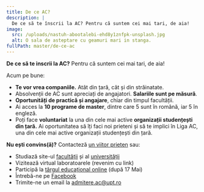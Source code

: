 ```yaml
---
title: De ce AC?
description: |
  De ce să te înscrii la AC? Pentru că suntem cei mai tari, de aia!
image:
  src: /uploads/nastuh-abootalebi-ehd8y1znfpk-unsplash.jpg
  alt: O sala de asteptare cu geamuri mari in stanga.
fullPath: master/de-ce-ac
---
```

**De ce să te inscrii la AC?** Pentru că suntem cei mai tari, de aia!

Acum pe bune:

* **Te vor vrea companiile.** Atât din țară, cât și din străinatate.
* Absolvenții de AC sunt apreciați de angajatori. **Salariile sunt pe măsură**.
* **Oportunități de practică și angajare**, chiar din timpul facultății.
* Ai acces la **10 programe de master**, dintre care 5 sunt în română, iar 5 în engleză.
* Poți face **voluntariat** la una din cele mai active **organizații studențești din țară.** Ai oportunitatea să îți faci noi prieteni și să te implici în Liga AC, una din cele mai active organizații studențești din țară.

**Nu ești convins(ă)?** Contacteză [un viitor prieten](https://ligaac.ro) sau:

* Studiază site-ul [facultății](https://ac.upt.ro/) și al [universității](http://upt.ro/)
* Vizitează virtual laboratoarele (revenim cu link)
* Participă la [târgul educațional online](eduexpo.upt.ro) (după 17 Mai)
* Întrebă-ne pe [Facebook](https://www.facebook.com/ac.upt.ro)
* Trimite-ne un email la [admitere.ac@upt.ro](admitere.ac@upt.ro)